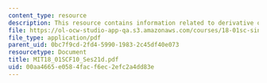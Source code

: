 ```yaml
---
content_type: resource
description: This resource contains information related to derivative of ln(sec x)).
file: https://ol-ocw-studio-app-qa.s3.amazonaws.com/courses/18-01sc-single-variable-calculus-fall-2010/00aa4665e0584facf6ec2efc2a4dd83e_MIT18_01SCF10_Ses21d.pdf
file_type: application/pdf
parent_uid: 0bc7f9cd-2fd4-5990-1983-2c45df40e073
resourcetype: Document
title: MIT18_01SCF10_Ses21d.pdf
uid: 00aa4665-e058-4fac-f6ec-2efc2a4dd83e
---
```

